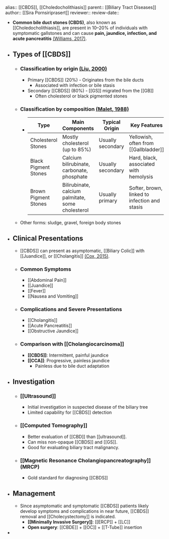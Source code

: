 alias:: [[CBDS]], [[Choledocholithiasis]]
parent:: [[Biliary Tract Diseases]] 
author:: [[Sira Pornsiriprasert]] 
reviewer::
review-date::

- **Common bile duct stones (CBDS)**, also known as [[Choledocholithiasis]], are 
  present in 10–20% of individuals with symptomatic gallstones and can 
  cause **pain, jaundice, infection, and acute pancreatitis** [(Williams, 2017)]([[References/williamsUpdatedGuidelineManagement2017]]).
- ## Types of [[CBDS]]
	- ### Classification by origin [(Liu, 2000)]([[References/liuPathogenesisPresentationCommon2000]])
		- Primary [[CBDS]] (20%) - Originates from the bile ducts
			- Associated with infection or bile stasis
		- Secondary [[CBDS]] (80%) - [[GS]] migrated from the [[GB]]
			- Often cholesterol or black pigmented stones
	- ### Classification by composition [(Malet, 1988)]([[References/maletQuantitativeInfraredSpectroscopy1988]])
		- | Type                | Main Components                                  | Typical Origin      | Key Features                                         |
		  |---------------------|--------------------------------------------------|---------------------|------------------------------------------------------|
		  | Cholesterol Stones  | Mostly cholesterol (up to 85%)                   | Usually secondary   | Yellowish, often from [[Gallbladder]]                   |
		  | Black Pigment Stones| Calcium bilirubinate, carbonate, phosphate       | Usually secondary   | Hard, black, associated with hemolysis              |
		  | Brown Pigment Stones| Bilirubinate, calcium palmitate, some cholesterol| Usually primary     | Softer, brown, linked to infection and stasis       |
	- Other forms: sludge, gravel, foreign body stones
- ## Clinical Presentations
	- [[CBDS]] can present as asymptomatic, [[Biliary Colic]] with [[Juandice]], or [[Cholangitis]] [(Cox, 2015)]([[References/coxTimingNaturePresentation2015]]).
	- ### Common Symptoms
		- [[Abdominal Pain]]
		- [[Juandice]]
		- [[Fever]]
		- [[Nausea and Vomiting]]
	- ### Complications and Severe Presentations
		- [[Cholangitis]]
		- [[Acute Pancreatitis]]
		- [[Obstructive Jaundice]]
	- ### Comparison with [[Cholangiocarcinoma]]
		- **[[CBDS]]**: Intermittent, painful jaundice
		- **[[CCA]]**: Progressive, painless jaundice
			- Painless due to bile duct adaptation
- ## Investigation
	- ### [[Ultrasound]]
		- Initial investigation in suspected disease of the biliary tree
		- Limited capability for [[CBDS]] detection
	- ### [[Computed Tomography]]
		- Better evaluation of [[CBD]] than [[ultrasound]].
		- Can miss non-opaque [[CBDS]] and [[GS]].
		- Good for evaluating biliary tract malignancy.
	- ### [[Magnetic Resonance Cholangiopancreatography]] (MRCP)
		- Gold standard for diagnosing [[CBDS]]
- ## Management
	- Since asymptomatic and symptomatic [[CBDS]] patients likely develop symptoms and complications in near future, [[CBDS]] removal and [[Cholecystectomy]] is indicated.
		- **[[Minimally Invasive Surgery]]**: [[ERCP]] + [[LC]]
		- **Open surgery**: [[CBDE]] + [[OC]] + [[T-Tube]] insertion
-